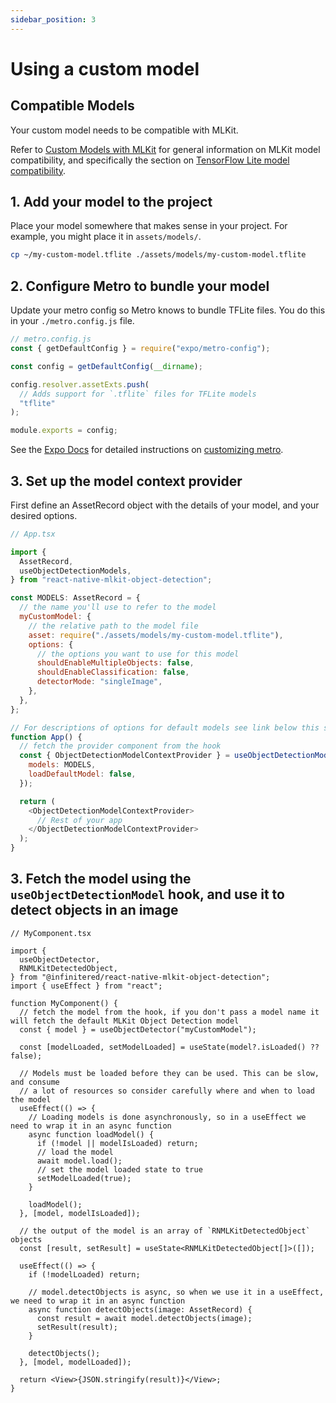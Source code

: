 ```yaml
---
sidebar_position: 3
---
```


# Using a custom model

## Compatible Models

Your custom model needs to be compatible with MLKit.

Refer to [Custom Models with MLKit](https://developers.google.com/ml-kit/custom-models) for general information on
MLKit model compatibility, and specifically the section
on [TensorFlow Lite model compatibility](https://developers.google.com/ml-kit/custom-models#model-compatibility).

## 1. Add your model to the project

Place your model somewhere that makes sense in your project. For example, you might place it in `assets/models/`.

```bash
cp ~/my-custom-model.tflite ./assets/models/my-custom-model.tflite
```

## 2. Configure Metro to bundle your model

Update your metro config so Metro knows to bundle TFLite files. You do this in your `./metro.config.js` file.

```js
// metro.config.js
const { getDefaultConfig } = require("expo/metro-config");

const config = getDefaultConfig(__dirname);

config.resolver.assetExts.push(
  // Adds support for `.tflite` files for TFLite models
  "tflite"
);

module.exports = config;
```

See the [Expo Docs](https://docs.expo.dev/guides/customizing-metro/#adding-more-file-extensions-to-assetexts) for
detailed instructions on [customizing metro](https://docs.expo.dev/guides/customizing-metro).

## 3. Set up the model context provider

First define an AssetRecord object with the details of your model, and your desired options.

```js
// App.tsx

import {
  AssetRecord,
  useObjectDetectionModels,
} from "react-native-mlkit-object-detection";

const MODELS: AssetRecord = {
  // the name you'll use to refer to the model
  myCustomModel: {
    // the relative path to the model file
    asset: require("./assets/models/my-custom-model.tflite"),
    options: {
      // the options you want to use for this model
      shouldEnableMultipleObjects: false,
      shouldEnableClassification: false,
      detectorMode: "singleImage",
    },
  },
};

// For descriptions of options for default models see link below this snipped.
function App() {
  // fetch the provider component from the hook
  const { ObjectDetectionModelContextProvider } = useObjectDetectionModels({
    models: MODELS,
    loadDefaultModel: false,
  });

  return (
    <ObjectDetectionModelContextProvider>
      // Rest of your app
    </ObjectDetectionModelContextProvider>
  );
}
```

## 3. Fetch the model using the `useObjectDetectionModel` hook, and use it to detect objects in an image

```tsx
// MyComponent.tsx

import {
  useObjectDetector,
  RNMLKitDetectedObject,
} from "@infinitered/react-native-mlkit-object-detection";
import { useEffect } from "react";

function MyComponent() {
  // fetch the model from the hook, if you don't pass a model name it will fetch the default MLKit Object Detection model
  const { model } = useObjectDetector("myCustomModel");

  const [modelLoaded, setModelLoaded] = useState(model?.isLoaded() ?? false);

  // Models must be loaded before they can be used. This can be slow, and consume
  // a lot of resources so consider carefully where and when to load the model
  useEffect(() => {
    // Loading models is done asynchronously, so in a useEffect we need to wrap it in an async function
    async function loadModel() {
      if (!model || modelIsLoaded) return;
      // load the model
      await model.load();
      // set the model loaded state to true
      setModelLoaded(true);
    }

    loadModel();
  }, [model, modelIsLoaded]);

  // the output of the model is an array of `RNMLKitDetectedObject` objects
  const [result, setResult] = useState<RNMLKitDetectedObject[]>([]);

  useEffect(() => {
    if (!modelLoaded) return;

    // model.detectObjects is async, so when we use it in a useEffect, we need to wrap it in an async function
    async function detectObjects(image: AssetRecord) {
      const result = await model.detectObjects(image);
      setResult(result);
    }

    detectObjects();
  }, [model, modelLoaded]);

  return <View>{JSON.stringify(result)}</View>;
}
```
